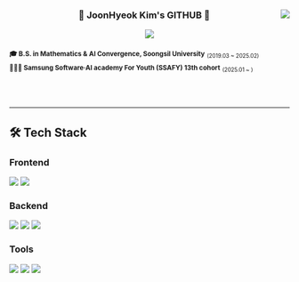 <!-- 상단 -->
<div align="center">

  <img align="right" src="https://github-readme-stats.vercel.app/api?username=peridot0810&show_icons=true&theme=transparent&hide="/>

  ### 🐶 JoonHyeok Kim's GITHUB 🐶

  <a href="https://solved.ac/bears0810"><img src="http://mazassumnida.wtf/api/mini/generate_badge?boj=bears0810"/></a>


  <div align="left">
    
  <sub>**🎓 B.S. in Mathematics & AI Convergence, Soongsil University**</sub> <sub><sub>(2019.03 ~ 2025.02)</sub></sub> <br />
  <sub>**🧑🏻‍💻 Samsung Software·AI academy For Youth (SSAFY) 13th cohort**</sub> <sub><sub>(2025.01 ~ )</sub></sub><br />
  
  <br />
  </div>
  
</div>

<br />


<!-- 기술 스택 -->
---
## 🛠️ Tech Stack
<div align="left">
  
  <!-- Frontend -->
  ### Frontend
  <img src="https://img.shields.io/badge/Vue.js-35495E?style=for-the-badge&logo=vue.js&logoColor=4FC08D" />
  <img src="https://img.shields.io/badge/javascript-%23F7DF1E.svg?&style=for-the-badge&logo=javascript&logoColor=black" />
  

  <!-- Backend -->
  ### Backend
  <img src="https://img.shields.io/badge/SpringBoot-6DB33F?style=for-the-badge&logo=springboot&logoColor=white" />
  <img src="https://img.shields.io/badge/mysql-%234479A1.svg?&style=for-the-badge&logo=mysql&logoColor=white" />
  <img src="https://img.shields.io/badge/flask-%23000000.svg?&style=for-the-badge&logo=flask&logoColor=white" />
  

  <!-- Tools -->
  ### Tools
  <img src="https://img.shields.io/badge/git-%23F05032.svg?&style=for-the-badge&logo=git&logoColor=white" />
  <img src="https://img.shields.io/badge/github-%23181717.svg?&style=for-the-badge&logo=github&logoColor=white" />
  <img src="https://img.shields.io/badge/notion-%23000000.svg?&style=for-the-badge&logo=notion&logoColor=white" />
  
</div>

